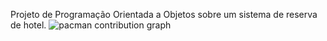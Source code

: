 Projeto de Programação Orientada a Objetos sobre um sistema de reserva de hotel.
<picture>
  <source media="(prefers-color-scheme: dark)" srcset="https://raw.githubusercontent.com/mannel01/mannel01/output/pacman-contribution-graph-dark.svg">
  <source media="(prefers-color-scheme: light)" srcset="https://raw.githubusercontent.com/mannel01/mannel01/output/pacman-contribution-graph.svg">
  <img alt="pacman contribution graph" src="https://raw.githubusercontent.com/mannel01/mannel01/output/pacman-contribution-graph.svg">
</picture>

###
